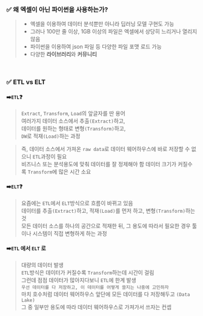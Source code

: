 ### ✅ 왜 엑셀이 아닌 파이썬을 사용하는가?
> * 엑셀을 이용하여 데이터 분석뿐만 아니라 딥러닝 모델 구현도 가능
> * 그러나 100만 줄 이상, 1GB 이상의 파일은 엑셀에서 상당히 느리거나 열리지 않음
> * 파이썬을 이용하여 json 파일 등 다양한 파일 포맷 로드 가능
> * 다양한 **라이브러리**와 **커뮤니티**

<br>

### ✅ ETL vs ELT
#### ➡️`ETL`❓
> `Extract`, `Transform`, `Load`의 앞글자를 딴 용어 <br>
> 여러가지 데이터 소스에서 추출`(Extract)`하고, <br>
> 데이터를 원하는 형태로 변형`(Transform)`하고, <br>
> `DW`로 적재`(Load)`하는 과정

> 즉, 데이터 소스에서 가져온 `raw data`로 데이터 웨어하우스에 바로 저장할 수 없으니 `ETL`과정이 필요 <br>
> 비즈니스 또는 분석용도에 맞춰 데이터를 잘 정제해야 함
> 데이터 크기가 커질수록 `Transform`에 많은 시간 소요

#### ➡️`ELT`❓
> 요즘에는 `ETL`에서 `ELT`방식으로 흐름이 바뀌고 있음 <br>
> 데이터를 추출`(Extract)`하고, 적재`(Load)`를 먼저 하고, 변형`(Transform)`하는 것 <br>
> 모든 데이터 소스를 하나의 공간으로 적재한 뒤, 그 용도에 따라서 필요한 경우 툴이나 시스템이 직접 변형하게 하는 과정

#### ➡️`ETL` 에서 `ELT` 로
> 대량의 데이터 발생 <br>
> `ETL`방식은 데이터가 커질수록 `Transform`하는데 시간이 걸림 <br>
> 그런데 점점 데이터가 많아지다보니 `ETL`에 한계 발생 <br>
> `우선 데이터를 다 저장하고, 이 데이터를 어떻게 쓸지는 나중에 고민하자` <br>
> 마치 호수처럼 데이터 웨어하우스 앞단에 모든 데이터를 다 저장해두고 `(Data Lake)` <br>
> 그 중 일부만 용도에 따라 데이터 웨어하우스로 가져가서 쓰자는 컨셉


